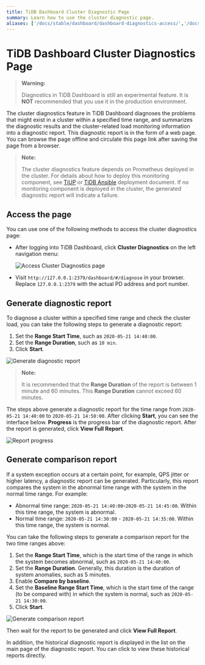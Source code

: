 ```yaml
---
title: TiDB Dashboard Cluster Diagnostic Page
summary: Learn how to use the cluster diagnostic page.
aliases: ['/docs/stable/dashboard/dashboard-diagnostics-access/','/docs/v4.0/dashboard/dashboard-diagnostics-access/']
---
```


# TiDB Dashboard Cluster Diagnostics Page

> **Warning:**
>
> Diagnostics in TiDB Dashboard is still an experimental feature. It is **NOT** recommended that you use it in the production environment.

The cluster diagnostics feature in TiDB Dashboard diagnoses the problems that might exist in a cluster within a specified time range, and summarizes the diagnostic results and the cluster-related load monitoring information into a diagnostic report. This diagnostic report is in the form of a web page. You can browse the page offline and circulate this page link after saving the page from a browser.

> **Note:**
>
> The cluster diagnostics feature depends on Prometheus deployed in the cluster. For details about how to deploy this monitoring component, see [TiUP](/tiup/tiup-overview.md) or [TiDB Ansible](/online-deployment-using-ansible.md) deployment document. If no monitoring component is deployed in the cluster, the generated diagnostic report will indicate a failure.

## Access the page

You can use one of the following methods to access the cluster diagnostics page:

- After logging into TiDB Dashboard, click **Cluster Diagnostics** on the left navigation menu:

  ![Access Cluster Diagnostics page](/media/dashboard/dashboard-diagnostics-access.png)

- Visit `http://127.0.0.1:2379/dashboard/#/diagnose` in your browser. Replace `127.0.0.1:2379` with the actual PD address and port number.

## Generate diagnostic report

To diagnose a cluster within a specified time range and check the cluster load, you can take the following steps to generate a diagnostic report:

1. Set the **Range Start Time**, such as `2020-05-21 14:40:00`.
2. Set the **Range Duration**, such as `10 min`.
3. Click **Start**.

![Generate diagnostic report](/media/dashboard/dashboard-diagnostics-gen-report.png)

> **Note:**
>
> It is recommended that the **Range Duration** of the report is between 1 minute and 60 minutes. This **Range Duration** cannot exceed 60 minutes.

The steps above generate a diagnostic report for the time range from `2020-05-21 14:40:00` to `2020-05-21 14:50:00`. After clicking **Start**, you can see the interface below. **Progress** is the progress bar of the diagnostic report. After the report is generated, click **View Full Report**.

![Report progress](/media/dashboard/dashboard-diagnostics-gen-process.png)

## Generate comparison report

If a system exception occurs at a certain point, for example, QPS jitter or higher latency, a diagnostic report can be generated. Particularly, this report compares the system in the abnormal time range with the system in the normal time range. For example:

- Abnormal time range: `2020-05-21 14:40:00`-`2020-05-21 14:45:00`. Within this time range, the system is abnormal.
- Normal time range: `2020-05-21 14:30:00` - `2020-05-21 14:35:00`. Within this time range, the system is normal.

You can take the following steps to generate a comparison report for the two time ranges above:

1. Set the **Range Start Time**, which is the start time of the range in which the system becomes abnormal, such as `2020-05-21 14:40:00`.
2. Set the **Range Duration**. Generally, this duration is the duration of system anomalies, such as 5 minutes.
3. Enable **Compare by baseline**.
4. Set the **Baseline Range Start Time**, which is the start time of the range (to be compared with) in which the system is normal, such as `2020-05-21 14:30:00`.
5. Click **Start**.

![Generate comparison report](/media/dashboard/dashboard-diagnostics-gen-compare-report.png)

Then wait for the report to be generated and click **View Full Report**.

In addition, the historical diagnostic report is displayed in the list on the main page of the diagnostic report. You can click to view these historical reports directly.
